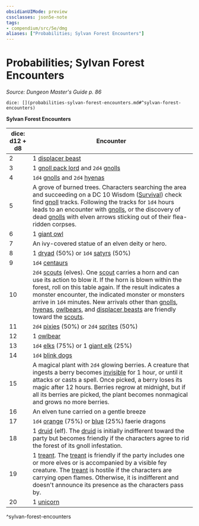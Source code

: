```yaml
---
obsidianUIMode: preview
cssclasses: json5e-note
tags:
- compendium/src/5e/dmg
aliases: ["Probabilities; Sylvan Forest Encounters"]
---
```

# Probabilities; Sylvan Forest Encounters
*Source: Dungeon Master's Guide p. 86* 

`dice: [](probabilities-sylvan-forest-encounters.md#^sylvan-forest-encounters)`

**Sylvan Forest Encounters**

| dice: d12 + d8 | Encounter |
|----------------|-----------|
| 2 | 1 [displacer beast](/compendium/bestiary/monstrosity/displacer-beast.md) |
| 3 | 1 [gnoll pack lord](/compendium/bestiary/humanoid/gnoll-pack-lord.md) and `2d4` [gnolls](/compendium/bestiary/humanoid/gnoll.md) |
| 4 | `1d4` [gnolls](/compendium/bestiary/humanoid/gnoll.md) and `2d4` [hyenas](/compendium/bestiary/beast/hyena.md) |
| 5 | A grove of burned trees. Characters searching the area and succeeding on a DC 10 Wisdom ([Survival](/compendium/rules/skills.md#Survival)) check find [gnoll](/compendium/bestiary/humanoid/gnoll.md) tracks. Following the tracks for `1d4` hours leads to an encounter with [gnolls](/compendium/bestiary/humanoid/gnoll.md), or the discovery of dead [gnolls](/compendium/bestiary/humanoid/gnoll.md) with elven arrows sticking out of their flea-ridden corpses. |
| 6 | 1 [giant owl](/compendium/bestiary/beast/giant-owl.md) |
| 7 | An ivy-covered statue of an elven deity or hero. |
| 8 | 1 [dryad](/compendium/bestiary/fey/dryad.md) (50%) or `1d4` [satyrs](/compendium/bestiary/fey/satyr.md) (50%) |
| 9 | `1d4` [centaurs](/compendium/bestiary/monstrosity/centaur.md) |
| 10 | `2d4` [scouts](/compendium/bestiary/humanoid/scout.md) (elves). One [scout](/compendium/bestiary/humanoid/scout.md) carries a horn and can use its action to blow it. If the horn is blown within the forest, roll on this table again. If the result indicates a monster encounter, the indicated monster or monsters arrive in `1d4` minutes. New arrivals other than [gnolls](/compendium/bestiary/humanoid/gnoll.md), [hyenas](/compendium/bestiary/beast/hyena.md), [owlbears](/compendium/bestiary/monstrosity/owlbear.md), and [displacer beasts](/compendium/bestiary/monstrosity/displacer-beast.md) are friendly toward the [scouts](/compendium/bestiary/humanoid/scout.md). |
| 11 | `2d4` [pixies](/compendium/bestiary/fey/pixie.md) (50%) or `2d4` [sprites](/compendium/bestiary/fey/sprite.md) (50%) |
| 12 | 1 [owlbear](/compendium/bestiary/monstrosity/owlbear.md) |
| 13 | `1d4` [elks](/compendium/bestiary/beast/elk.md) (75%) or 1 [giant elk](/compendium/bestiary/beast/giant-elk.md) (25%) |
| 14 | `1d4` [blink dogs](/compendium/bestiary/fey/blink-dog.md) |
| 15 | A magical plant with `2d4` glowing berries. A creature that ingests a berry becomes [invisible](2.%20GM%20Tools/Misc%20DND%20Handbook/compendium/rules/conditions.md#invisible) for 1 hour, or until it attacks or casts a spell. Once picked, a berry loses its magic after 12 hours. Berries regrow at midnight, but if all its berries are picked, the plant becomes nonmagical and grows no more berries. |
| 16 | An elven tune carried on a gentle breeze |
| 17 | `1d4` [orange](/compendium/bestiary/dragon/faerie-dragon-orange.md) (75%) or [blue](/compendium/bestiary/dragon/faerie-dragon-blue.md) (25%) faerie dragons |
| 18 | 1 [druid](/compendium/bestiary/humanoid/druid.md) (elf). The [druid](/compendium/bestiary/humanoid/druid.md) is initially indifferent toward the party but becomes friendly if the characters agree to rid the forest of its gnoll infestation. |
| 19 | 1 [treant](/compendium/bestiary/plant/treant.md). The [treant](/compendium/bestiary/plant/treant.md) is friendly if the party includes one or more elves or is accompanied by a visible fey creature. The [treant](/compendium/bestiary/plant/treant.md) is hostile if the characters are carrying open flames. Otherwise, it is indifferent and doesn't announce its presence as the characters pass by. |
| 20 | 1 [unicorn](/compendium/bestiary/celestial/unicorn.md) |
^sylvan-forest-encounters